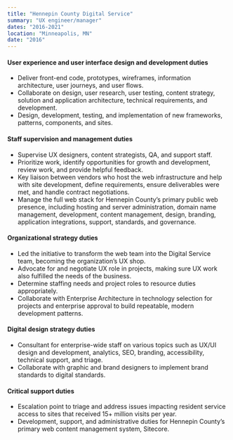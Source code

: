 ```yaml
---
title: "Hennepin County Digital Service"
summary: "UX engineer/manager"
dates: "2016-2021"
location: "Minneapolis, MN"
date: "2016"
---
```

#### User experience and user interface design and development duties

- Deliver front-end code, prototypes, wireframes, information architecture, user journeys, and user flows.
- Collaborate on design, user research, user testing, content strategy, solution and application architecture, technical requirements, and development.
- Design, development, testing, and implementation of new frameworks, patterns,
components, and sites.

#### Staff supervision and management duties

- Supervise UX designers, content strategists, QA, and support staff.
- Prioritize work, identify opportunities for growth and development, review work,
and provide helpful feedback.
- Key liaison between vendors who host the web infrastructure and help with site
development, define requirements, ensure deliverables were met, and handle
contract negotiations.
- Manage the full web stack for Hennepin County’s primary public web presence,
including hosting and server administration, domain name management,
development, content management, design, branding, application integrations,
support, standards, and governance.

#### Organizational strategy duties

- Led the initiative to transform the web team into the Digital Service team,
becoming the organization’s UX shop.
- Advocate for and negotiate UX role in projects, making sure UX work also fulfilled the needs of the business.
- Determine staffing needs and project roles to resource duties appropriately.
- Collaborate with Enterprise Architecture in technology selection for projects and enterprise approval to build repeatable, modern development patterns.

#### Digital design strategy duties

- Consultant for enterprise-wide staff on various topics such as UX/UI design and development, analytics, SEO, branding, accessibility, technical support, and triage.
- Collaborate with graphic and brand designers to implement brand standards to
digital standards.

#### Critical support duties
- Escalation point to triage and address issues impacting resident service access to sites that received 15+ million visits per year.
- Development, support, and administrative duties for Hennepin County’s primary web content management system, Sitecore.


